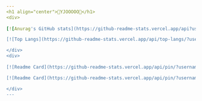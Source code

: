 ```yaml
---
<h1 align="center">🐳YJOOOOO🐳</h1>
<div>
  
[![Anurag's GitHub stats](https://github-readme-stats.vercel.app/api?username=yjooooo&count_private=true&theme=tokyonight&show_icons=true)](https://github.com/anuraghazra/github-readme-stats)

[![Top Langs](https://github-readme-stats.vercel.app/api/top-langs/?username=yjooooo&theme=tokyonight&layout=compact)](https://github.com/anuraghazra/github-readme-stats)

</div>
<div>
  
[![Readme Card](https://github-readme-stats.vercel.app/api/pin/?username=yjooooo&theme=tokyonight&repo=27th-SOPT)](https://github.com/anuraghazra/github-readme-stats)

[![Readme Card](https://github-readme-stats.vercel.app/api/pin/?username=TeamBeMe&theme=tokyonight&repo=BeMeAndroid)](https://github.com/anuraghazra/github-readme-stats)

</div>
---
```

